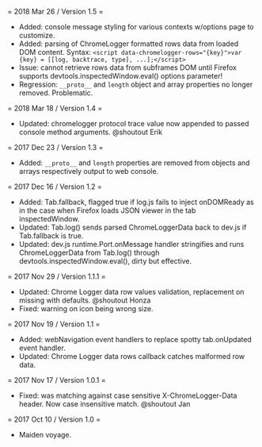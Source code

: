 = 2018 Mar 26 / Version 1.5 =
* Added: console message styling for various contexts w/options page to customize.
* Added: parsing of ChromeLogger formatted rows data from loaded DOM content. Syntax: `<script data-chromelogger-rows="{key}">var {key} = [[log, backtrace, type], ...];</script>`
* Issue: cannot retrieve rows data from subframes DOM until Firefox supports devtools.inspectedWindow.eval() options parameter!
* Regression: `__proto__` and `length` object and array properties no longer removed. Problematic.

= 2018 Mar 18 / Version 1.4 =
* Updated: chromelogger protocol trace value now appended to passed console method arguments. @shoutout Erik

= 2017 Dec 23 / Version 1.3 =
* Added: `__proto__` and `length` properties are removed from objects and arrays respectively output to web console.

= 2017 Dec 16 / Version 1.2 =
* Added: Tab.fallback, flagged true if log.js fails to inject onDOMReady as in the case when Firefox loads JSON viewer in the tab inspectedWindow.
* Updated: Tab.log() sends parsed ChromeLoggerData back to dev.js if Tab.fallback is true.
* Updated: dev.js runtime.Port.onMessage handler stringifies and runs ChromeLoggerData from Tab.log() through devtools.inspectedWindow.eval(), dirty but effective.

= 2017 Nov 29 / Version 1.1.1 =
* Updated: Chrome Logger data row values validation, replacement on missing with defaults. @shoutout Honza
* Fixed: warning on icon being wrong size.

= 2017 Nov 19 / Version 1.1 =
* Added: webNavigation event handlers to replace spotty tab.onUpdated event handler.
* Updated: Chrome Logger data rows callback catches malformed row data.

= 2017 Nov 17 / Version 1.0.1 =
* Fixed: was matching against case sensitive X-ChromeLogger-Data header. Now case insensitive match. @shoutout Jan

= 2017 Oct 10 / Version 1.0 =
* Maiden voyage.
